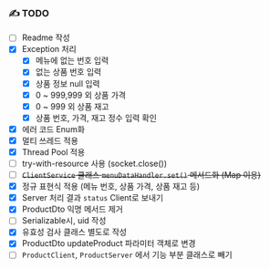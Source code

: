 ### ✍️ TODO
- [ ] Readme 작성
- [X] Exception 처리
  - [X] 메뉴에 없는 번호 입력
  - [X] 없는 상품 번호 입력
  - [X] 상품 정보 null 입력
  - [X] 0 ~ 999,999 외 상품 가격
  - [X] 0 ~ 999 외 상품 재고 
  - [X] 상품 번호, 가격, 재고 정수 입력 확인
- [X] 에러 코드 Enum화
- [X] 멀티 쓰레드 적용
- [X] Thread Pool 적용
- [ ] try-with-resource 사용 (socket.close())
- [ ] ~~`ClientService` 클래스 `menuDataHandler.set()` 메서드화 (Map 이용)~~
- [X] 정규 표현식 적용 (메뉴 번호, 상품 가격, 상품 재고 등)
- [X] Server 처리 결과 `status` Client로 보내기
- [X] ProductDto 익명 메서드 제거
- [ ] Serializable시, uid 작성
- [X] 유효성 검사 클래스 별도로 작성
- [X] ProductDto updateProduct 파라미터 객체로 변경
- [ ] `ProductClient`, `ProductServer` 에서 기능 부분 클래스로 빼기